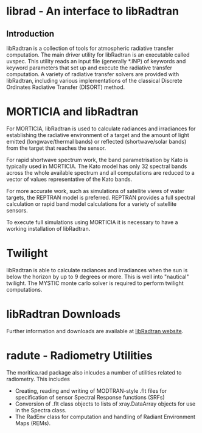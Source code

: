 # librad - An interface to libRadtran
## Introduction
libRadtran is a collection of tools for atmospheric radiative transfer computation. 
The main driver utility for libRadtran is an executable called uvspec. This utility
reads an input file (generally *.INP) of keywords and keyword parameters that set up
and execute the radiative transfer computation. A variety of radiative transfer solvers
are provided with libRadtran, including various implementations of the classical Discrete Ordinates
Radiative Transfer (DISORT) method.

# MORTICIA and libRadtran
For MORTICIA, libRadtran is used to calculate radiances and irradiances for establishing the
radiative environment of a target and the amount of light emitted (longwave/thermal bands) or reflected
(shortwave/solar bands) from the target that reaches the sensor.

For rapid shortwave spectrum work, the band parametrisation by Kato is typically used in MORTICIA.
The Kato model has only 32 spectral bands across the whole available spectrum and all computations
are reduced to a vector of values representative of the Kato bands.

For more accurate work, such as simulations of satellite views of water targets, the REPTRAN
model is preferred. REPTRAN provides a full spectral calculation or rapid band model calculations
for a variety of satellite sensors.

To execute full simulations using MORTICIA it is necessary to have a working installation of
libRadtran.

# Twilight
libRadtran is able to calculate radiances and irradiances when the sun is below the horizon by up
to 9 degrees or more. This is well into "nautical" twilight. The MYSTIC monte carlo solver is
required to perform twilight computations.

# libRadtran Downloads
Further information and downloads are available at [libRadtran website](http://www.libradtran.org).

# radute - Radiometry Utilities
The moritica.rad package also inlcudes a number of utilities related to radiometry. This includes

- Creating, reading and writing of MODTRAN-style .flt files for specification of sensor Spectral Response
    functions (SRFs)
- Conversion of .flt class objects to lists of xray.DataArray objects for use in the Spectra class.
- The RadEnv class for computation and handling of Radiant Environment Maps (REMs).





 

 
 
 

